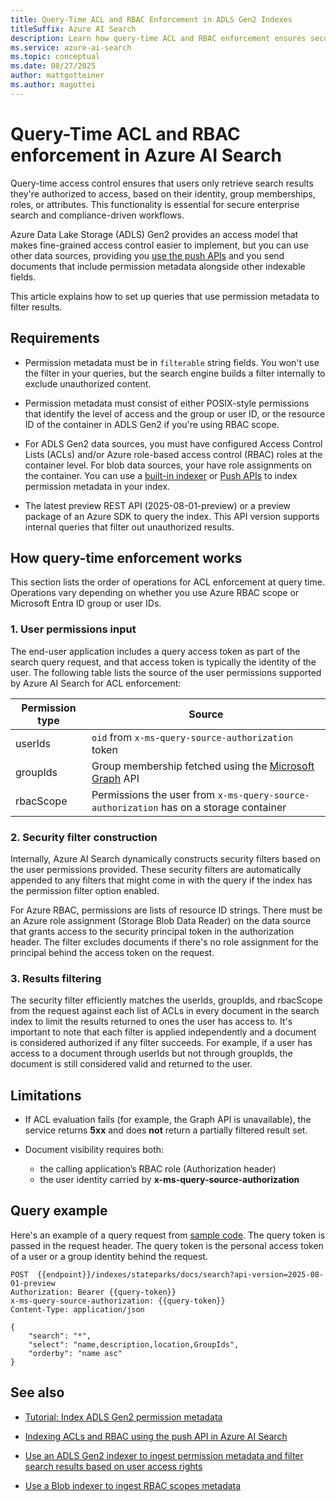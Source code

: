 ```yaml
---  
title: Query-Time ACL and RBAC Enforcement in ADLS Gen2 Indexes
titleSuffix: Azure AI Search  
description: Learn how query-time ACL and RBAC enforcement ensures secure document retrieval in Azure AI Search for indexes containing permission filters from Azure Data Lake Storage (ADLS) Gen2 data sources.  
ms.service: azure-ai-search  
ms.topic: conceptual  
ms.date: 08/27/2025  
author: mattgotteiner  
ms.author: magottei 
---  
```


# Query-Time ACL and RBAC enforcement in Azure AI Search  

Query-time access control ensures that users only retrieve search results they're authorized to access, based on their identity, group memberships, roles, or attributes. This functionality is essential for secure enterprise search and compliance-driven workflows. 

Azure Data Lake Storage (ADLS) Gen2 provides an access model that makes fine-grained access control easier to implement, but you can use other data sources, providing you [use the push APIs](search-index-access-control-lists-and-rbac-push-api.md) and you send documents that include permission metadata alongside other indexable fields.

This article explains how to set up queries that use permission metadata to filter results.

## Requirements

- Permission metadata must be in `filterable` string fields. You won't use the filter in your queries, but the search engine builds a filter internally to exclude unauthorized content.

- Permission metadata must consist of either POSIX-style permissions that identify the level of access and the group or user ID, or the resource ID of the container in ADLS Gen2 if you're using RBAC scope.

- For ADLS Gen2 data sources, you must have configured Access Control Lists (ACLs) and/or Azure role-based access control (RBAC) roles at the container level. For blob data sources, your have role assignments on the container. You can use a [built-in indexer](search-indexer-access-control-lists-and-role-based-access.md) or [Push APIs](search-index-access-control-lists-and-rbac-push-api.md) to index permission metadata in your index.

- The latest preview REST API (2025-08-01-preview) or a preview package of an Azure SDK to query the index. This API version supports internal queries that filter out unauthorized results.

## How query-time enforcement works

This section lists the order of operations for ACL enforcement at query time. Operations vary depending on whether you use Azure RBAC scope or Microsoft Entra ID group or user IDs.

### 1. User permissions input

The end-user application includes a query access token as part of the search query request, and that access token is typically the identity of the user. The following table lists the source of the user permissions supported by Azure AI Search for ACL enforcement:

| Permission type | Source |
| - | - |
| userIds | `oid` from `x-ms-query-source-authorization` token |
| groupIds | Group membership fetched using the [Microsoft Graph](/graph/api/resources/groups-overview) API |
| rbacScope | Permissions the user from `x-ms-query-source-authorization` has on a storage container |

### 2. Security filter construction

Internally, Azure AI Search dynamically constructs security filters based on the user permissions provided. These security filters are automatically appended to any filters that might come in with the query if the index has the permission filter option enabled.

For Azure RBAC, permissions are lists of resource ID strings. There must be an Azure role assignment (Storage Blob Data Reader) on the data source that grants access to the security principal token in the authorization header. The filter excludes documents if there's no role assignment for the principal behind the access token on the request.

### 3. Results filtering
  
The security filter efficiently matches the userIds, groupIds, and rbacScope from the request against each list of ACLs in every document in the search index to limit the results returned to ones the user has access to. It's important to note that each filter is applied independently and a document is considered authorized if any filter succeeds. For example, if a user has access to a document through userIds but not through groupIds, the document is still considered valid and returned to the user.

## Limitations

- If ACL evaluation fails (for example, the Graph API is unavailable), the service returns **5xx** and does **not** return a partially filtered result set.

- Document visibility requires both:
  - the calling application’s RBAC role (Authorization header)  
  - the user identity carried by **x-ms-query-source-authorization**

## Query example

Here's an example of a query request from [sample code](https://github.com/Azure-Samples/azure-search-rest-samples/tree/main/Quickstart-ACL). The query token is passed in the request header. The query token is the personal access token of a user or a group identity behind the request.

```http
POST  {{endpoint}}/indexes/stateparks/docs/search?api-version=2025-08-01-preview
Authorization: Bearer {{query-token}}
x-ms-query-source-authorization: {{query-token}}
Content-Type: application/json

{
    "search": "*",
    "select": "name,description,location,GroupIds",
    "orderby": "name asc"
}
```

## See also

- [Tutorial: Index ADLS Gen2 permission metadata](tutorial-adls-gen2-indexer-acls.md) 

- [Indexing ACLs and RBAC using the push API in Azure AI Search](search-index-access-control-lists-and-rbac-push-api.md)

- [Use an ADLS Gen2 indexer to ingest permission metadata and filter search results based on user access rights](search-indexer-access-control-lists-and-role-based-access.md) 

- [Use a Blob indexer to ingest RBAC scopes metadata](search-blob-indexer-role-based-access.md)